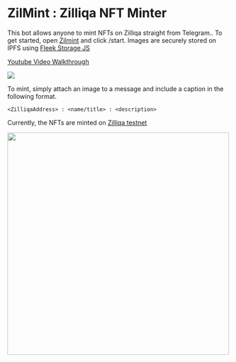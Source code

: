 # ZilMint : Zilliqa NFT Minter

This bot allows anyone to mint NFTs on Zilliqa straight from Telegram.. To get started, open [Zilmint](https://t.me/zilmintbot) and click /start.
Images are securely stored on IPFS using [Fleek Storage JS](https://docs.fleek.co/storage/fleek-storage-js/)

[Youtube Video Walkthrough](https://youtu.be/jGFBh9HM5mc/)

[![](http://img.youtube.com/vi/jGFBh9HM5mc/0.jpg)](https://youtu.be/jGFBh9HM5mc "ZilMint: Zilliqa NFT Minter")

To mint, simply attach an image to a message and include a caption in the following format. 

```
<ZilliqaAddress> : <name/title> : <description>
```
Currently, the NFTs are minted on [Zilliqa testnet](https://www.zilliqa.com/)



<img src="https://lh3.googleusercontent.com/pHfpDVhN1dMJJjPvOsE3HcvL1UFQRt8B8Tx6AbSdIIRyuhX7B-FBgp35QXGXmOPES_OHRmjGS7Q0p5px3dEfGQ2UDB_j5RTbp21AWprSWZ1lC6UsHl8VsdbAyYAH6tjA5o1SoWuGdeZFcaI3OHv7HV_QlpzCXI2YH29xGvQBAwHx1COknP14kMmuBirm5X4FGLUouMei9iwGH9wjmAi4WlEiugmN05lXuCMPCTtts_oSzSNNrMvcZIvyMDXCrex3GpkR_P9mXjhekke_wO_nGKGI1JvSPlukozdznt5Q8HlPp3YINwVXqrsu3Tamd87WP3MMdcCAfflYeUq5hcsyLIH59kSjSMHek_YfIf6in-RqBhVk4s5CZbpSkQmKge7ihcQAyzEhEjxbYKslBCsI1YkQ6NJoSpAdFo8Mqbzk7h3W4k97gcnAwM8dpmneM4FGlfH2BP519NknrXscdjtKkDlfogXr4rOJnIM90xrMymoOdpJmldz13uZjxPwyEtq5pk76HMYtByxjY8XvDacjVjAynDH3pOPgaJ9BS7vEeytz4CENd9RbvAyYq80q4JwjfMppQ7LdSRrIfJlPHiZIBWpibdYc5lH5hAg7C0KKOCwoao4yd1tQntiD57cLdF0KkaA233Uf1cH8MRTabaHEiq3Ac_LoDmBGSmhCvtMjr4-HKz-Pifaxp2NGSS4N9ttMVEzTJceNOOavpdupg8jgUBVt=w403-h873-no?authuser=0" width="500">
